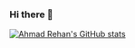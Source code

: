 ### Hi there 👋
[![Ahmad Rehan's GitHub stats](https://github-readme-stats.vercel.app/api?username=ardrag0n)](https://github.com/anuraghazra/github-readme-stats)
<!--
**ardrag0n/ardrag0n** is a ✨ _special_ ✨ repository because its `README.md` (this file) appears on your GitHub profile.

Here are some ideas to get you started:

- 🔭 I’m currently working on ...
- 🌱 I’m currently learning ...
- 👯 I’m looking to collaborate on ...
- 🤔 I’m looking for help with ...
- 💬 Ask me about ...
- 📫 How to reach me: ...
- 😄 Pronouns: ...
- ⚡ Fun fact: ...
-->

